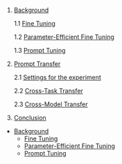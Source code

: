 1. [Background](#background)
   
   1.1 [Fine Tuning](#finetuning)
   
   1.2 [Parameter-Efficient Fine Tuning](#peft)

   1.3 [Prompt Tuning](#prompttuning)

2. [Prompt Transfer](#prompttransfer)
   
   2.1 [Settings for the experiment](#settings)

   2.2 [Cross-Task Transfer](#crosstask)

   2.3 [Cross-Model Transfer](#crossmodel)

3. [Conclusion](#conclusion) 

- [Background](#background)
  - [Fine Tuning](#fine-tuning)
  - [Parameter-Efficient Fine Tuning](#parameter-efficient-fine-tuning)
  - [Prompt Tuning](#prompt-tuning)
